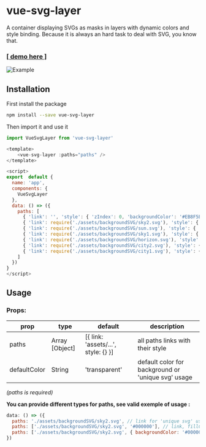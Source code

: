 # vue-svg-layer
A container displaying SVGs as masks in layers with dynamic colors and style binding. Because it is always an hard task to deal with SVG, you know that.

### [\[ demo here \]](https://tbayet.github.io/SVGLayer/)

![Example](https://github.com/tbayet/SVGLayer/tree/master/src/assets/screenshot.png "Example")

## Installation
First install the package

```sh
npm install --save vue-svg-layer
```

Then import it and use it

```javascript
import VueSvgLayer from 'vue-svg-layer'

<template>
	<vue-svg-layer :paths="paths" />
</template>

<script>
export  default {
  name: 'app',
  components: {
    VueSvgLayer
  },
  data: () => ({
    paths: [
      { 'link': '', 'style': { 'zIndex': 0, 'backgroundColor': '#EB8F5E' } },
      { 'link': require('./assets/backgroundSVG/sky2.svg'), 'style': { 'zIndex': 0, 'backgroundColor': '#E5B395' } },
      { 'link': require('./assets/backgroundSVG/sun.svg'), 'style': { 'zIndex': 8, 'maskRepeat': 'no-repeat', 'maskSize': 'auto 90%', 'backgroundColor': '#FBEFBF' } },
      { 'link': require('./assets/backgroundSVG/sky1.svg'), 'style': { 'zIndex': 0, 'backgroundColor': '#B1766F' } },
      { 'link': require('./assets/backgroundSVG/horizon.svg'), 'style': { 'zIndex': 0, 'backgroundColor': '#6EB3B6' } },
      { 'link': require('./assets/backgroundSVG/city2.svg'), 'style': { 'zIndex': 0, 'backgroundColor': '#3F6E77' } },
      { 'link': require('./assets/backgroundSVG/city1.svg'), 'style': { 'zIndex': 0, 'backgroundColor': '#242A37' } }
    ]
  })
}
</script>
```

## Usage
### Props:

| prop | type | default | description |
|--|--|--|---|
| paths | Array [Object] | [{ link: 'assets/...', style: {} }] | all paths links with their style |
| defaultColor | String | 'transparent' | default color for background or 'unique svg' usage |

*(paths is required)*

**You can provide different types for paths, see valid exemple of usage :**

```javascript
data: () => ({
  paths: './assets/backgroundSVG/sky2.svg', // link for 'unique svg' usage
  paths: ['./assets/backgroundSVG/sky2.svg', '#000000'], // link, fillColor
  paths: ['./assets/backgroundSVG/sky2.svg', { backgroundColor: '#000000', ... }], // link, style object
})
```